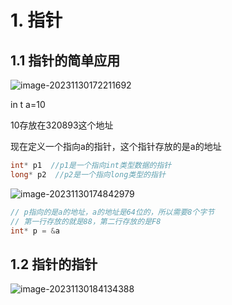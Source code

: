# 1. 指针

## 1.1 指针的简单应用

![image-20231130172211692](https://pj-typora.oss-cn-shanghai.aliyuncs.com/image-20231130172211692.png)

in t a=10

10存放在320893这个地址

现在定义一个指向a的指针，这个指针存放的是a的地址



```c++
int* p1  //p1是一个指向int类型数据的指针
long* p2  //p2是一个指向long类型的指针
```

![image-20231130174842979](https://pj-typora.oss-cn-shanghai.aliyuncs.com/image-20231130174842979.png)

```c++
// p指向的是a的地址，a的地址是64位的，所以需要8个字节
// 第一行存放的就是88，第二行存放的是F8 
int* p = &a
```

## 1.2 指针的指针

![image-20231130184134388](https://pj-typora.oss-cn-shanghai.aliyuncs.com/image-20231130184134388.png)